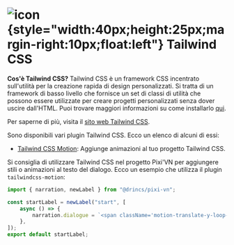 # ![icon](/tailwindcss.svg){style="width:40px;height:25px;margin-right:10px;float:left"} Tailwind CSS

**Cos'è Tailwind CSS?** Tailwind CSS è un framework CSS incentrato sull'utilità per la creazione rapida di design personalizzati. Si tratta di un framework di basso livello che fornisce un set di classi di utilità che possono essere utilizzate per creare progetti personalizzati senza dover uscire dall'HTML. Puoi trovare maggiori informazioni su come installarlo [qui](https://tailwindcss.com/docs/installation).

Per saperne di più, visita il [sito web Tailwind CSS](https://tailwindcss.com/).

Sono disponibili vari plugin Tailwind CSS. Ecco un elenco di alcuni di essi:

- [Tailwind CSS Motion](https://docs.rombo.co/tailwind): Aggiunge animazioni al tuo progetto Tailwind CSS.

Si consiglia di utilizzare Tailwind CSS nel progetto Pixi'VN per aggiungere stili o animazioni al testo del dialogo. Ecco un esempio che utilizza il plugin `tailwindcss-motion`:

```ts [labels/startLabel.ts]
import { narration, newLabel } from "@drincs/pixi-vn";

const startLabel = newLabel("start", [
    async () => {
        narration.dialogue = `<span className='motion-translate-y-loop-25'>Hello</span>, welcome to the game!`;
    },
]);
export default startLabel;
```
